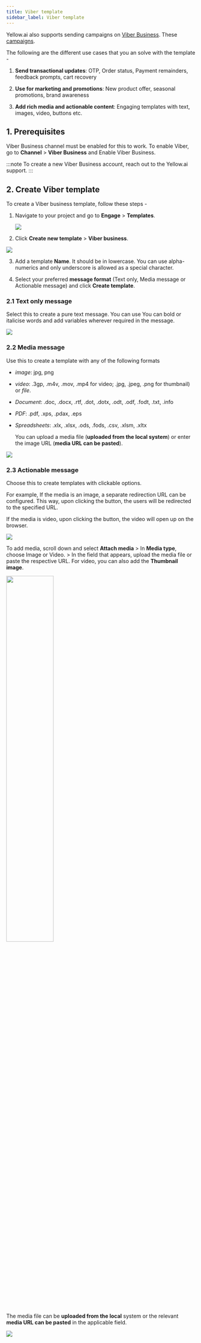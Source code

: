 ```yaml
---
title: Viber template
sidebar_label: Viber template
---
```


  

Yellow.ai also supports sending campaigns on [Viber Business](https://www.viber.com/en/). These [campaigns](https://docs.yellow.ai/docs/platform_concepts/engagement/outbound/outbound-campaigns/viber-campaign).

The following are the different use cases that you an solve with the template -

1.  **Send transactional updates**: OTP, Order status, Payment remainders, feedback prompts, cart recovery

2.  **Use for marketing and promotions**: New product offer, seasonal promotions, brand awareness

3.  **Add rich media and actionable content**: Engaging templates with text, images, video, buttons etc.

  


  

## 1. Prerequisites

Viber Business channel must be enabled for this to work. To enable Viber, go to **Channel** > **Viber Business** and Enable Viber Business. 

:::note
To create a new Viber Business account, reach out to the Yellow.ai support.
:::
  

## 2. Create Viber template

To create a Viber business template, follow these steps - 


1. Navigate to your project and go to **Engage** > **Templates**.  

   ![](https://i.imgur.com/Hvh6o2m.jpg)


2. Click **Create new template** > **Viber business**.

  ![](https://i.imgur.com/ND583T8.png)


3. Add a template **Name**. It should be in lowercase. You can use alpha- numerics and only underscore is allowed as a special character.

4. Select your preferred **message format** (Text only, Media message or Actionable message) and click **Create template**.

### 2.1 Text only message

Select this to create a pure text message. You can use You can bold or italicise words and add variables wherever required in the message.

   ![](https://i.imgur.com/pr51bM0.png)



  
  
  

### 2.2 Media message

 Use this to create a template with any of the following formats
 
 * *image*: jpg, png
 * *video*: .3gp, .m4v, .mov, .mp4 for video; .jpg, .jpeg, .png for thumbnail) or *file*. <br/>
 * *Document*: .doc, .docx, .rtf, .dot, .dotx, .odt, .odf, .fodt, .txt, .info <br/>
 * *PDF*: .pdf, .xps, .pdax, .eps <br/>
 * *Spreadsheets*: .xlx, .xlsx, .ods, .fods, .csv, .xlsm, .xltx

  

   You can upload a media file  (**uploaded from the local system**) or  enter the image URL (**media URL can be pasted**).

![](https://i.imgur.com/7iSj7FF.jpg)



### 2.3 Actionable message
Choose this to create templates with clickable options.        

For example, If the media is an image, a separate redirection URL can be configured. This way, upon clicking the button, the users will be redirected to the specified URL.

If the media is video, upon clicking the button, the video will open up on the browser.

  
   ![](https://i.imgur.com/hWCxw0T.jpg)


  

To add media, scroll down and select **Attach media** > In **Media type**, choose Image or Video. > In the field that appears, upload the media file or paste the respective URL. For video, you can also add the **Thumbnail image**. 

  <img src="https://i.imgur.com/6f8gR2e.png" width="50%"/>


The media file can be **uploaded from the local** system or the relevant **media URL can be pasted** in the applicable field.

   ![](https://i.imgur.com/QSbNEq3.jpg)
